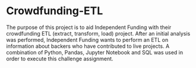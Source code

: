 # Crowdfunding-ETL

The purpose of this project is to aid Independent Funding with their crowdfunding ETL (extract, transform, load) project. After an initial analysis was performed, Independent Funding wants to perform an ETL on information about backers who have contributed to live projects. A combination of Python, Pandas, Jupyter Notebook and SQL was used in order to execute this challenge assignment. 
